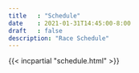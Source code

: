 ```yaml
---
title   : "Schedule"
date    : 2021-01-31T14:45:00-8:00
draft   : false
description: "Race Schedule"
---
```


{{< incpartial "schedule.html" >}}